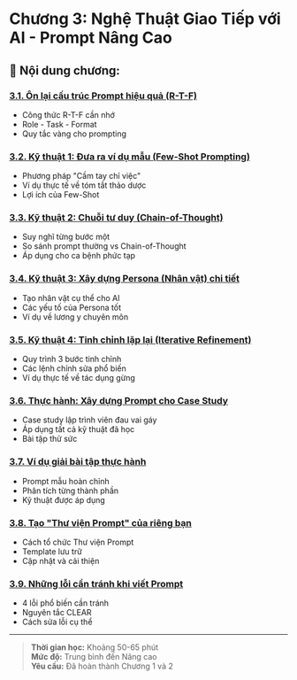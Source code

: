 # Chương 3: Nghệ Thuật Giao Tiếp với AI - Prompt Nâng Cao

## 📖 **Nội dung chương:**

### [3.1. Ôn lại cấu trúc Prompt hiệu quả (R-T-F)](./page-1.md)
- Công thức R-T-F cần nhớ
- Role - Task - Format
- Quy tắc vàng cho prompting

### [3.2. Kỹ thuật 1: Đưa ra ví dụ mẫu (Few-Shot Prompting)](./page-2.md)
- Phương pháp "Cầm tay chỉ việc"
- Ví dụ thực tế về tóm tắt thảo dược
- Lợi ích của Few-Shot

### [3.3. Kỹ thuật 2: Chuỗi tư duy (Chain-of-Thought)](./page-3.md)
- Suy nghĩ từng bước một
- So sánh prompt thường vs Chain-of-Thought
- Áp dụng cho ca bệnh phức tạp

### [3.4. Kỹ thuật 3: Xây dựng Persona (Nhân vật) chi tiết](./page-4.md)
- Tạo nhân vật cụ thể cho AI
- Các yếu tố của Persona tốt
- Ví dụ về lương y chuyên môn

### [3.5. Kỹ thuật 4: Tinh chỉnh lặp lại (Iterative Refinement)](./page-5.md)
- Quy trình 3 bước tinh chỉnh
- Các lệnh chỉnh sửa phổ biến
- Ví dụ thực tế về tác dụng gừng

### [3.6. Thực hành: Xây dựng Prompt cho Case Study](./page-6.md)
- Case study lập trình viên đau vai gáy
- Áp dụng tất cả kỹ thuật đã học
- Bài tập thử sức

### [3.7. Ví dụ giải bài tập thực hành](./page-7.md)
- Prompt mẫu hoàn chỉnh
- Phân tích từng thành phần
- Kỹ thuật được áp dụng

### [3.8. Tạo "Thư viện Prompt" của riêng bạn](./page-8.md)
- Cách tổ chức Thư viện Prompt
- Template lưu trữ
- Cập nhật và cải thiện

### [3.9. Những lỗi cần tránh khi viết Prompt](./page-9.md)
- 4 lỗi phổ biến cần tránh
- Nguyên tắc CLEAR
- Cách sửa lỗi cụ thể

---

> **Thời gian học:** Khoảng 50-65 phút  
> **Mức độ:** Trung bình đến Nâng cao  
> **Yêu cầu:** Đã hoàn thành Chương 1 và 2